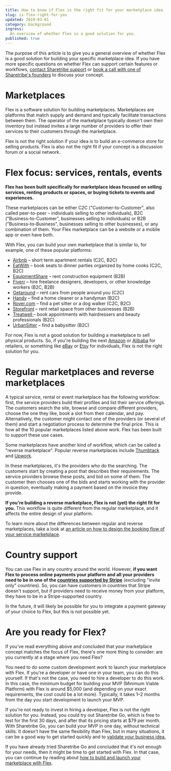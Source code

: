 ```yaml
---
title: How to know if Flex is the right fit for your marketplace idea
slug: is-flex-right-for-you
updated: 2019-03-01
category: background
ingress:
  An overview of whether Flex is a good solution for you.
published: true
---
```


The purpose of this article is to give you a general overview of whether Flex is a good solution for building your specific marketplace idea. If you have more specific questions on whether Flex can support certain features or workflows, [contact Sharetribe support](mailto:flex-support@sharetribe.com) or [book a call with one of Sharetribe's founders](https://calendly.com/welcome-to-flex/first-call) to discuss your concept.


# Marketplaces

Flex is a software solution for building marketplaces. Marketplaces are platforms that match supply and demand and typically facilitate transactions between them. The operator of the marketplace typically doesn't own their inventory but instead invites a large number of providers to offer their services to their customers through the marketplace.

Flex is not the right solution if your idea is to build an e-commerce store for selling products. Flex is also not the right fit if your concept is a discussion forum or a social network.


# Flex focus: services, rentals, events

**Flex has been built specifically for marketplace ideas focused on selling services, renting products or spaces, or buying tickets to events and experiences.**

These marketplaces can be either C2C ("Customer-to-Customer", also called peer-to-peer – individuals selling to other individuals), B2C ("Business-to-Customer", businesses selling to individuals) or B2B ("Business-to-Business", businesses selling to other businesses), or any combination of them. Your Flex marketplace can be a website or a mobile app or even have both.

With Flex, you can build your own marketplace that is similar to, for example, one of these popular platforms:



*   [Airbnb](https://www.airbnb.com/) – short term apartment rentals (C2C, B2C)
*   [EatWith](https://www.eatwith.com/) – book seats to dinner parties organized by home cooks (C2C, B2C)
*   [EquipmentShare](https://www.equipmentshare.com/) – rent construction equipment (B2B)
*   [Fiverr](https://www.fiverr.com/) – hire freelance designers, developers, or other knowledge workers (B2C, B2B)
*   [Getaround](https://www.getaround.com/) – rent cars from people around you (C2C)
*   [Handy](https://www.handy.com) – find a home cleaner or a handyman (B2C)
*   [Rover.com](https://www.rover.com/) – find a pet sitter or a dog walker (C2C, B2C)
*   [Storefront](https://www.thestorefront.com/) – rent retail space from other businesses (B2B)
*   [Treatwell ](https://www.treatwell.co.uk/)– book appointments with hairdressers and beauty professionals (B2C)
*   [UrbanSitter](https://www.urbansitter.com/) – find a babysitter (B2C)

For now, Flex is not a good solution for building a marketplace to sell physical products. So, if you're building the next [Amazon](https://www.amazon.com/) or [Alibaba](https://www.alibaba.com) for retailers, or something like [eBay](https://www.ebay.com/) or [Etsy](https://www.etsy.com/) for individuals, Flex is not the right solution for you.


# Regular marketplaces and reverse marketplaces

A typical service, rental or event marketplace has the following workflow: first, the service providers build their profiles and list their service offerings. The customers search the site, browse and compare different providers, choose the one they like, book a slot from their calendar, and pay. Alternatively, the customer might contact one of the providers (or several of them) and start a negotiation process to determine the final price. This is how all the 10 popular marketplaces listed above work. Flex has been built to support these use cases.

Some marketplaces have another kind of workflow, which can be called a "reverse marketplace". Popular reverse marketplaces include [Thumbtack](https://www.thumbtack.com/) and [Upwork](https://upwork.com/).

In these marketplaces, it's the providers who do the searching. The customers start by creating a post that describes their requirements. The service providers browse these posts, and bid on some of them. The customer then chooses one of the bids and starts working with the provider in question, eventually making a payment based on the invoice they provide.

**If you're building a reverse marketplace, Flex is not (yet) the right fit for you.** This workflow is quite different from the regular marketplace, and it affects the entire design of your platform.

To learn more about the differences between regular and reverse marketplaces, take a look at [an article on how to design the booking flow of your service marketplace](https://www.sharetribe.com/academy/design-booking-flow-service-marketplace/).


# Country support

You can use Flex in any country around the world. However, **if you want Flex to process online payments your platform and all your providers need to be in one of the [countries supported by Stripe](https://stripe.com/global)** (excluding "invite only" countries). So, you can have customers in countries that Stripe doesn't support, but if providers need to receive money from your platform, they have to be in a Stripe-supported country.

In the future, it will likely be possible for you to integrate a payment gateway of your choice to Flex, but this is not possible yet.


# Are you ready for Flex?

If you've read everything above and concluded that your marketplace concept matches the focus of Flex, there's one more thing to consider: are you currently at a stage where you need Flex?

You need to do some custom development work to launch your marketplace with Flex. If you're a developer or have one in your team, you can do this yourself. If that's not the case, you need to hire a developer to do this work. In this case, the minimum budget for building your MVP (Minimum Viable Platform) with Flex is around $5,000 (and depending on your exact requirements, the cost could be a lot more). Typically, it takes 1–2 months from the day you start development to launch your MVP.

If you're not ready to invest in hiring a developer, Flex is not the right solution for you. Instead, you could try out Sharetribe Go, which is free to test for the first 30 days, and after that its pricing starts at $79 per month. With Sharetribe Go, you can build your MVP in one day, without technical skills. It doesn't have the same flexibility than Flex, but in many situations, it can be a good way to get started quickly and to [validate your business idea.](https://www.sharetribe.com/academy/how-to-validate-your-marketplace-idea-before-building-the-platform/)

If you have already tried Sharetribe Go and concluded that it's not enough for your needs, then it might be time to get started with Flex. In that case, you can continue by reading about [how to build and launch your marketplace with Flex](/background/how-to-build-and-launch-with-flex/).